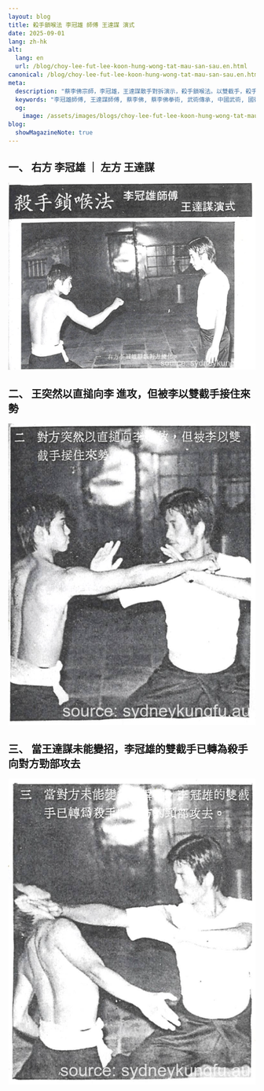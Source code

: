 ```yaml
---
layout: blog
title: 殺⼿鎖喉法 李冠雄 師傅 王達謀 演式
date: 2025-09-01
lang: zh-hk
alt:
  lang: en
  url: /blog/choy-lee-fut-lee-koon-hung-wong-tat-mau-san-sau.en.html
canonical: /blog/choy-lee-fut-lee-koon-hung-wong-tat-mau-san-sau.en.html
meta:
  description: "蔡李佛宗師，李冠雄，王達謀散手對拆演示，殺⼿鎖喉法。以雙截手，殺⼿鎖喉法"
  keywords: "李冠雄師傅, 王達謀師傅, 蔡李佛, 蔡李佛拳術, 武術傳承, 中國武術, 國術, 武術教練, 傳統武術, 蔡李佛拳法, 香港武術, 武術大師"
  og: 
    image: /assets/images/blogs/choy-lee-fut-lee-koon-hung-wong-tat-mau-san-sau-01.png  
blog:
  showMagazineNote: true
---
```



<h2>⼀、 右⽅ 李冠雄 ｜ 左方 王達謀</h2>
<img src="/assets/images/blogs/choy-lee-fut-lee-koon-hung-wong-tat-mau-san-sau-01-wm.png" alt="⼀、 右⽅李冠雄靜觀對⽅變化"  class="max-h-80 mx-auto rounded-lg shadow-lg"/> 

<h2>二、 王突然以直搥向李 進攻，但被李以雙截手接住來勢</h2>
<img src="/assets/images/blogs/choy-lee-fut-lee-koon-hung-wong-tat-mau-san-sau-02-wm.png" alt="二、 對⽅突然以直搥向李 進攻，但被李以雙截手接住來勢"  class="max-h-80 mx-auto rounded-lg shadow-lg"/> 

<h2>三、 當王達謀未能變招，李冠雄的雙截手已轉為殺手向對方勁部攻去</h2>
<img src="/assets/images/blogs/choy-lee-fut-lee-koon-hung-wong-tat-mau-san-sau-03-wm.png" alt="三、 當對方未能變招，李冠雄的雙截手已轉為殺手向對方勁部攻去"  class="max-h-80 mx-auto rounded-lg shadow-lg"/> 